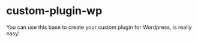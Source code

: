 # custom-plugin-wp
You can use this base to create your custom plugin for Wordpress, is really easy!
